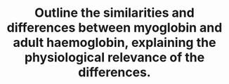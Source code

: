 ---
title: "Outline the similarities and differences between myoglobin and adult haemoglobin, explaining the physiological relevance of the differences."
entityType: SAQ
exam: PEX
college: ANZCA
year: 2011
sitting: B
question: 12
passRate: 24
EC_expectedDomains:
- "A brief description of the structure and location of these proteins, their respective dissociation curves and P50’s with a simple overview of the function of each of these proteins would round out a good answer."
EC_extraCredit:
- "Some candidates used a tabular format, others an essay format to answer this question. Both were equally effective strategies."
- "An answer offering more detail about the environments these proteins function in was awarded with further marks."
- "Additional credit was given for answers that explored the buffering and nephrotoxicity of these proteins."
EC_errorsCommon:
- "The most common reason for not passing this question was simply because not enough relevant content was included."
- "Many candidates spent a lot of time describing in detail the process of buffering and the process of oxygen binding. This detail was not asked for and only received a few marks."
- "The P50 given for myoglobin was frequently incorrect and many answers indicated that myoglobin WAS NOT a haeme containing protein."
- "There was also a misconception in the minds of many that both haemoglobin and myoglobin bound four oxygen molecules."
- "No answer mentioned that myoglobin is located in cardiac muscle in addition to skeletal muscle."
---